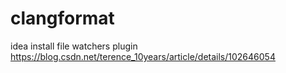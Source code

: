 # clangformat
idea install file watchers plugin
https://blog.csdn.net/terence_10years/article/details/102646054
